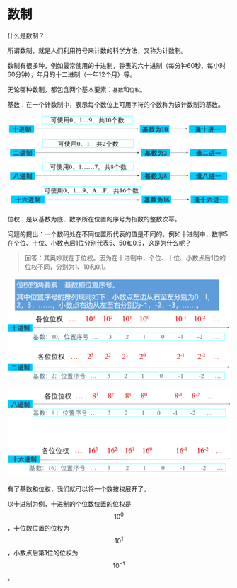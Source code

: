 # 数制

什么是数制？

所谓数制，就是人们利用符号来计数的科学方法，又称为计数制。

数制有很多种，例如最常使用的十进制，钟表的六十进制（每分钟60秒、每小时60分钟），年月的十二进制（一年12个月）等。

无论哪种数制，都包含两个基本要素：`基数`和`位权`。

基数：在一个计数制中，表示每个数位上可用字符的个数称为该计数制的基数。

![](../.gitbook/assets/1.png)

位权：是以基数为底、数字所在位置的序号为指数的整数次幂。

问题的提出：一个数码处在不同位置所代表的值是不同的。例如十进制中，数字5在个位、十位、小数点后1位分别代表5、50和0.5，这是为什么呢？

> 回答：其奥妙就在于位权。因为在十进制中，个位、十位、小数点后1位的位权不同，分别为1、10和0.1。

![](../.gitbook/assets/2.png)

![](../.gitbook/assets/3.png)

有了基数和位权，我们就可以将一个数按权展开了。

以十进制为例，十进制的个位数位置的位权是 $${10}^0$$，十位数位置的位权为$${10}^1$$，小数点后第1位的位权为$${10}^{-1}$$。
